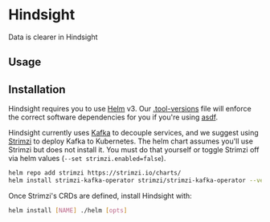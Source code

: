 # Hindsight

Data is clearer in Hindsight

## Usage

## Installation

Hindsight requires you to use [Helm](https://helm.sh) v3. Our [.tool-versions](./.tool-versions) file will enforce the correct software dependencies for you if you're using [asdf](https://asdf-vm.com).

Hindsight currently uses [Kafka](https://kafka.apache.org/) to decouple services, and we suggest using [Strimzi](https://github.com/strimzi/strimzi-kafka-operator) to deploy Kafka to Kubernetes. The helm chart assumes you'll use Strimzi but does not install it. You must do that yourself or toggle Strimzi off via helm values (`--set strimzi.enabled=false`).

```bash
helm repo add strimzi https://strimzi.io/charts/
helm install strimzi-kafka-operator strimzi/strimzi-kafka-operator --version 0.16.2 [opts]
```

Once Strimzi's CRDs are defined, install Hindsight with:

```bash
helm install [NAME] ./helm [opts]
```
